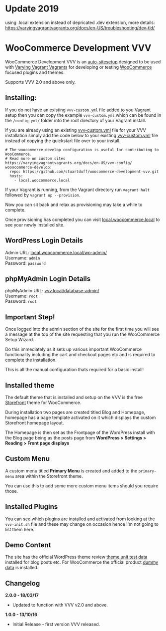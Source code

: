 # Update 2019

using .local extension instead of depricated .dev extension, more details:
https://varyingvagrantvagrants.org/docs/en-US/troubleshooting/dev-tld/

# WooCommerce Development VVV

WooCommerce Development VVV is an [auto-sitesetup](https://github.com/Varying-Vagrant-Vagrants/VVV/wiki/Auto-site-Setup) designed to be used with [Varying Vagrant Vagrants](https://github.com/Varying-Vagrant-Vagrants/VVV) for developing or testing [WooCommerce](https://woocommerce.com) focused plugins and themes.

Supports VVV 2.0 and above only.

## Installing:

If you do not have an existing `vvv-custom.yml` file added to you Vagrant setup then you can copy the example `vvv-custom.yml` which can be found in the `/config-yml/` folder into the root directory of your Vagrant install.

If you are already using an existing [vvv-custom.yml](https://varyingvagrantvagrants.org/docs/en-US/vvv-config/) file for your VVV installation simply add the code below to your existing [vvv-custom.yml](https://varyingvagrantvagrants.org/docs/en-US/vvv-config/) file instead of copying the quickstart file over to your install.

```
# The woocommerce-develop configuration is useful for contributing to WooCommerce.
# Read more on custom sites https://varyingvagrantvagrants.org/docs/en-US/vvv-config/
wooocommerce-develop:
  repo: https://github.com/stuartduff/woocommerce-development-vvv.git
  hosts:
    - local.woocommerce.local
```

If your Vagrant is running, from the Vagrant directory run `vagrant halt` followed by `vagrant up --provision`.

Now you can sit back and relax as provisioning may take a while to complete.

Once provisioning has completed you can visit [local.woocommerce.local](http://local.woocommerce.local/) to see your newly installed site.

## WordPress Login Details

Admin URL: [local.woocommerce.local/wp-admin/](http://local.woocommerce.local/wp-admin/) </br>
Username: `admin` </br>
Password: `password`

## phpMyAdmin Login Details

phpMyAdmin URL: [vvv.local/database-admin/](http://vvv.local/database-admin/) </br>
Username: `root` </br>
Password: `root`

## Important Step!
Once logged into the admin section of the site for the first time you will see a message at the top of the site requesting that you run the WooCommerce Setup Wizard.

Do this immediately as it sets up various important WooCommerce functionality including the cart and checkout pages etc and is required to complete the installation.

This is all the manual configuration thats required for a basic install!

## Installed theme
The default theme that is installed and setup on the VVV is the free [Storefront](https://woocommerce.com/storefront/) theme for WooCommerce.

During installation two pages are created titled Blog and Homepage, homepage has a page template activated on it which displays the custom Storefront homepage layout.

The Homepage is then set as the Frontpage of the WordPress install with the Blog page being as the posts page from **WordPress > Settings > Reading >
Front page displays**

## Custom Menu
A custom menu titled **Primary Menu** is created and added to the `primary-menu` area within the Storefront theme.

You can use this to add some more custom menu items should you require those.

## Installed Plugins
You can see which plugins are installed and activated from looking at the `vvv-init.sh` file and these may change on occasion hence I'm not going to list them here.

## Demo Content
The site has the official WordPress theme review [theme unit test data](https://codex.wordpress.org/Theme_Unit_Test) installed for blog posts etc. For WooCommerce the official product [dummy data](https://github.com/woocommerce/woocommerce/blob/master/dummy-data/dummy-data.xml) is installed.

## Changelog

**2.0.0 - 18/03/17**
* Updated to function with VVV v2.0 and above.

**1.0.0 - 13/10/16**
* Initial Release - first version VVV released.

